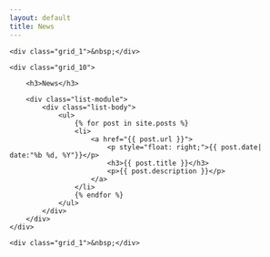 ```yaml
---
layout: default
title: News
---
```


<div class="container_12">

    <div class="grid_1">&nbsp;</div>

    <div class="grid_10">

        <h3>News</h3>

        <div class="list-module">
            <div class="list-body">
                <ul>
                    {% for post in site.posts %}
                    <li>
                        <a href="{{ post.url }}">
                            <p style="float: right;">{{ post.date| date:"%b %d, %Y"}}</p>
                            <h3>{{ post.title }}</h3>
                            <p>{{ post.description }}</p>
                        </a>
                    </li>
                    {% endfor %}
                </ul>
            </div>
        </div>
    </div>

    <div class="grid_1">&nbsp;</div>

</div>